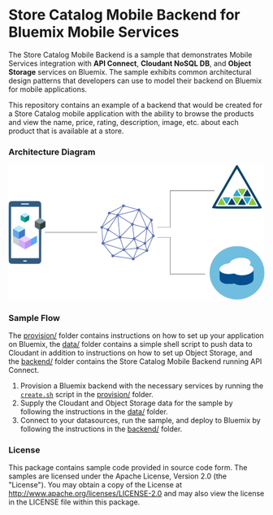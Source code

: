 # Store Catalog Mobile Backend for Bluemix Mobile Services
The Store Catalog Mobile Backend is a sample that demonstrates Mobile Services integration with **API Connect**, **Cloudant NoSQL DB**, and **Object Storage** services on Bluemix. The sample exhibits common architectural design patterns that developers can use to model their backend on Bluemix for mobile applications.

This repository contains an example of a backend that would be created for a Store Catalog mobile application with the ability to browse the products and view the name, price, rating, description, image, etc. about each product that is available at a store.

### Architecture Diagram
<img src="readme/1.png"/>

### Sample Flow
The [provision/](provision) folder contains instructions on how to set up your application on Bluemix, the [data/](data) folder contains a simple shell script to push data to Cloudant in addition to instructions on how to set up Object Storage, and the [backend/](backend) folder contains the Store Catalog Mobile Backend running API Connect.

1. Provision a Bluemix backend with the necessary services by running the [`create.sh`](provision/create.sh) script in the [provision/](provision) folder.
2. Supply the Cloudant and Object Storage data for the sample by following the instructions in the [data/](data) folder.
3. Connect to your datasources, run the sample, and deploy to Bluemix by following the instructions in the [backend/](backend) folder.

### License
This package contains sample code provided in source code form. The samples are licensed under the Apache License, Version 2.0 (the "License"). You may obtain a copy of the License at http://www.apache.org/licenses/LICENSE-2.0 and may also view the license in the LICENSE file within this package.

